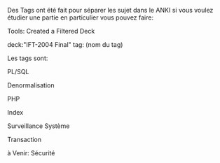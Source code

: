 Des Tags ont été fait pour séparer les sujet dans le ANKI si vous voulez étudier une partie en particulier vous pouvez faire:

Tools: Created a Filtered Deck 

deck:"IFT-2004 Final" tag: (nom du tag)

Les tags sont:

PL/SQL

Denormalisation

PHP

Index

Surveillance Système

Transaction

à Venir: Sécurité
